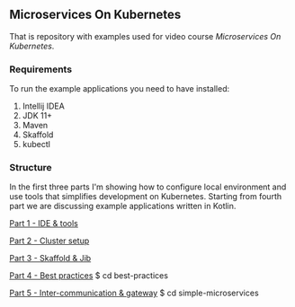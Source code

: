## Microservices On Kubernetes

That is repository with examples used for video course _Microservices On Kubernetes_.

### Requirements
To run the example applications you need to have installed:
1. Intellij IDEA
2. JDK 11+
3. Maven
4. Skaffold
5. kubectl

### Structure 
In the first three parts I'm showing how to configure local environment and use tools that simplifies development on Kubernetes.
Starting from fourth part we are discussing example applications written in Kotlin.

[Part 1 - IDE & tools](https://www.youtube.com/watch?v=88u31ouE6m8)

[Part 2 - Cluster setup](https://www.youtube.com/watch?v=5tndHJXdDkE)

[Part 3 - Skaffold & Jib](https://www.youtube.com/watch?v=lO1TzZWy56E)

[Part 4 - Best practices](https://www.youtube.com/watch?v=ayoT9U4Pd8Y)
$ cd best-practices

[Part 5 - Inter-communication & gateway](https://www.youtube.com/watch?v=vT-tUogVOhk)
$ cd simple-microservices
